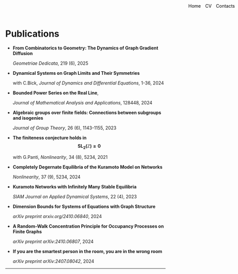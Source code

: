 <style>
.container {
    position: relative;
}

.menu {
    position: absolute;
    top: 10px;
    right: 10px;
    list-style-type: none;
    margin: 0;
    padding: 0;
}

.menu li {
    display: inline;
    margin-left: 10px;
}

.menu li:first-child {
    margin-left: 0;
}
</style>

<ul class="menu">
    <li><a href="index" style="text-decoration: none; color: black;">Home</a></li>
    <li><a href="cv.pdf" download style="text-decoration: none; color: black;">CV</a></li>
    <li><a href="mailto:davide.sclosa@gmail.com" style="text-decoration: none; color: black;">Contacts</a></li>
</ul>

# Publications

* **From Combinatorics to Geometry: The Dynamics of Graph Gradient Diffusion**

    _Geometriae Dedicata_, 219 (6), 2025

* **Dynamical Systems on Graph Limits and Their Symmetries**

    with C.Bick, _Journal of Dynamics and Differential Equations_, 1-36, 2024

* **Bounded Power Series on the Real Line**,

    _Journal of Mathematical Analysis and Applications_, 128448,	2024

* **Algebraic groups over finite fields: Connections between subgroups and isogenies**

    _Journal of Group Theory_, 26 (6), 1143-1155, 2023

* **The finiteness conjecture holds in $$\mathrm{SL_2}(\mathbb Z){\geq 0}$$**

    with G.Panti, _Nonlinearity_, 34 (8), 5234, 2021

* **Completely Degernate Equilibria of the Kuramoto Model on Networks**

    _Nonlinearity_, 37 (9), 5234, 2024

* **Kuramoto Networks with Infinitely Many Stable Equilibria**

    _SIAM Journal on Applied Dynamical Systems_, 22 (4), 2023

* **Dimension Bounds for Systems of Equations with Graph Structure**
  
    _arXiv preprint arxiv.org/2410.06840_, 2024

* **A Random-Walk Concentration Principle for Occupancy Processes on Finite Graphs**
  
   _arXiv preprint arXiv:2410.06807_, 2024

* **If you are the smartest person in the room, you are in the wrong room**

    _arXiv preprint arXiv:2407.08042_, 2024


---


<script
  src="https://cdn.mathjax.org/mathjax/latest/MathJax.js?config=TeX-AMS-MML_HTMLorMML"
  type="text/javascript">
</script>

